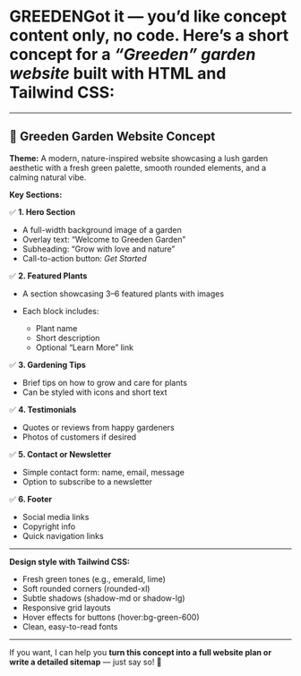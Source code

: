 # GREEDENGot it — you’d like **concept content only**, no code. Here’s a **short concept** for a *“Greeden” garden website* built with HTML and Tailwind CSS:

---

## 🌿 Greeden Garden Website Concept

**Theme:**
A modern, nature-inspired website showcasing a lush garden aesthetic with a fresh green palette, smooth rounded elements, and a calming natural vibe.

**Key Sections:**

✅ **1. Hero Section**

* A full-width background image of a garden
* Overlay text: “Welcome to Greeden Garden”
* Subheading: “Grow with love and nature”
* Call-to-action button: *Get Started*

✅ **2. Featured Plants**

* A section showcasing 3–6 featured plants with images
* Each block includes:

  * Plant name
  * Short description
  * Optional “Learn More” link

✅ **3. Gardening Tips**

* Brief tips on how to grow and care for plants
* Can be styled with icons and short text

✅ **4. Testimonials**

* Quotes or reviews from happy gardeners
* Photos of customers if desired

✅ **5. Contact or Newsletter**

* Simple contact form: name, email, message
* Option to subscribe to a newsletter

✅ **6. Footer**

* Social media links
* Copyright info
* Quick navigation links

---

**Design style with Tailwind CSS:**

* Fresh green tones (e.g., emerald, lime)
* Soft rounded corners (rounded-xl)
* Subtle shadows (shadow-md or shadow-lg)
* Responsive grid layouts
* Hover effects for buttons (hover\:bg-green-600)
* Clean, easy-to-read fonts

---

If you want, I can help you **turn this concept into a full website plan or write a detailed sitemap** — just say so! 🌱

